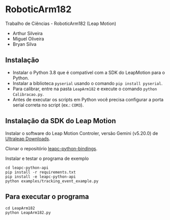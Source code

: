 # RoboticArm182

Trabalho de Ciências - RoboticArm182 (Leap Motion)

- Arthur Silveira
- Miguel Oliveira
- Bryan Silva

## Instalação

- Instalar o Python 3.8 que é compatível com a SDK do LeapMotion para o Python.
- Instalar a biblioteca `pyserial` usando o comando `pip install pyserial`.
- Para calibrar, entre na pasta `LeapArm182` e execute o comando `python Calibracao.py`.
- Antes de executar os scripts em Python você precisa configurar a porta serial correta no script (ex.: `COM3`).

## Instalação da SDK do Leap Motion

Instalar o software do Leap Motion Controler, versão Gemini (v5.20.0) de [Ultraleap Downloads](https://www.ultraleap.com/downloads/leap-controller/).

Clonar o repositório [leapc-python-bindings](https://github.com/ultraleap/leapc-python-bindings).

Instalar e testar o programa de exemplo

```shell
cd leapc-python-api
pip install -r requirements.txt
pip install -e leapc-python-api
python examples/tracking_event_example.py
```

## Para executar o programa

```shell
cd LeapArm182
python LeapArm182.py
```
